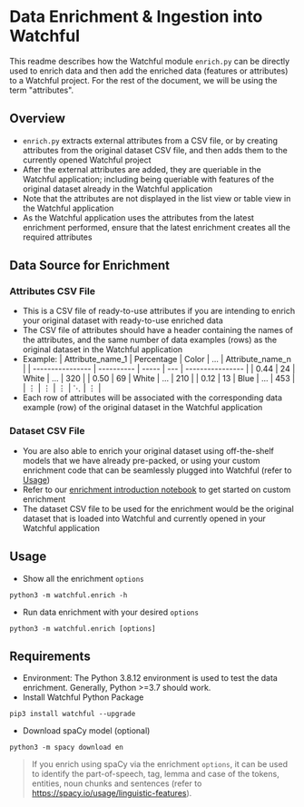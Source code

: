 # Data Enrichment & Ingestion into Watchful
This readme describes how the Watchful module `enrich.py` can be directly used to enrich data and then add the enriched data (features or attributes) to a Watchful project. For the rest of the document, we will be using the term "attributes".

## Overview
- `enrich.py` extracts external attributes from a CSV file, or by creating attributes from the original dataset CSV file, and then adds them to the currently opened Watchful project
- After the external attributes are added, they are queriable in the Watchful application; including being queriable with features of the original dataset already in the Watchful application
- Note that the attributes are not displayed in the list view or table view in the Watchful application
- As the Watchful application uses the attributes from the latest enrichment performed, ensure that the latest enrichment creates all the required attributes

## Data Source for Enrichment

### Attributes CSV File
- This is a CSV file of ready-to-use attributes if you are intending to enrich your original dataset with ready-to-use enriched data
- The CSV file of attributes should have a header containing the names of the attributes, and the same number of data examples (rows) as the original dataset in the Watchful application
- Example:
  | Attribute_name_1 | Percentage | Color | ... | Attribute_name_n |
  | ---------------- | ---------- | ----- | --- | ---------------- |
  | 0.44             | 24         | White | ... | 320              |
  | 0.50             | 69         | White | ... | 210              |
  | 0.12             | 13         | Blue  | ... | 453              |
  | ⋮                 | ⋮          | ⋮     | ⋱   | ⋮                |
- Each row of attributes will be associated with the corresponding data example (row) of the original dataset in the Watchful application

### Dataset CSV File
- You are also able to enrich your original dataset using off-the-shelf models that we have already pre-packed, or using your custom enrichment code that can be seamlessly plugged into Watchful (refer to [Usage](#usage))
- Refer to our [enrichment introduction notebook](https://github.com/Watchfulio/watchful-py/blob/main/examples/enrichment_intro.ipynb) to get started on custom enrichment
- The dataset CSV file to be used for the enrichment would be the original dataset that is loaded into Watchful and currently opened in your Watchful application

## Usage
- Show all the enrichment `options`
```
python3 -m watchful.enrich -h
```
- Run data enrichment with your desired `options`
```
python3 -m watchful.enrich [options]
```

## Requirements
- Environment: The Python 3.8.12 environment is used to test the data enrichment. Generally, Python >=3.7 should work.
- Install Watchful Python Package
```
pip3 install watchful --upgrade
```
- Download spaCy model (optional)
```
python3 -m spacy download en
```
> If you enrich using spaCy via the enrichment `options`, it can be used to identify the part-of-speech, tag, lemma and case of the tokens, entities, noun chunks and sentences (refer to https://spacy.io/usage/linguistic-features).

